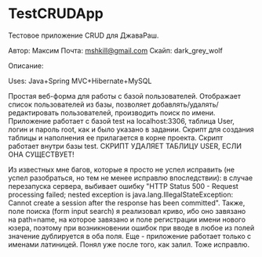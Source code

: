 # TestCRUDApp
Тестовое приложение CRUD для ДжаваРаш.

Автор: Максим 
Почта: mshkill@gmail.com
Скайп: dark_grey_wolf

Описание:

Uses: Java+Spring MVC+Hibernate+MySQL

Простая веб-форма для работы с базой пользователей. Отображает список пользователей из базы, позволяет добавлять/удалять/редактировать пользователей, производить поиск по имени. Приложение работает с базой test на localhost:3306, таблица User, логин и пароль root, как и было указано в задании. Скрипт для создания таблицы и наполнения ее прилагается в корне проекта. Скрипт работает внутри базы test. СКРИПТ УДАЛЯЕТ ТАБЛИЦУ USER, ЕСЛИ ОНА СУЩЕСТВУЕТ!

Из известных мне багов, которые я просто не успел исправить (не успел разобраться, но тем не менее исправлю впоследствии): в случае перезапуска сервера, выбивает ошибку "HTTP Status 500 - Request processing failed; nested exception is java.lang.IllegalStateException: Cannot create a session after the response has been committed". Также, поле поиска (form input search) я реализовал криво, ибо оно завязано на path=name, на которое завязано и поле регистрации имени нового юзера, поэтому при возникновении ошибок при вводе в любое из полей значение дублируется в оба поля. Еще - приложение работает только с именами латиницей. Понял уже после того, как залил. Тоже исправлю.


